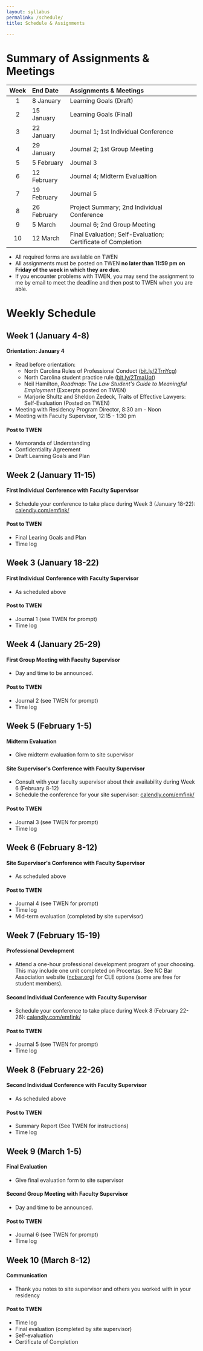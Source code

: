 ```yaml
---
layout: syllabus 
permalink: /schedule/
title: Schedule & Assignments
  
---
```


# Summary of Assignments & Meetings

 Week | End Date    | Assignments & Meetings 
:----:|:------------|:---------------------
 1    | 8 January   | Learning Goals (Draft)
 2    | 15 January  | Learning Goals (Final)
 3    | 22 January  | Journal 1; 1st Individual Conference 
 4    | 29 January  | Journal 2; 1st Group Meeting 
 5    | 5 February  | Journal 3 
 6    | 12 February | Journal 4; Midterm Evalualtion
 7    | 19 February | Journal 5 
 8    | 26 February | Project Summary; 2nd Individual Conference
 9    | 5 March     | Journal 6; 2nd Group Meeting 
 10   | 12 March    | Final Evaluation; Self-Evaluation; Certificate of Completion

- All required forms are available on TWEN
- All assignments must be posted on TWEN **no later than 11:59 pm on Friday of the week in which they are due**. 
- If you encounter problems with TWEN, you may send the assignment to me by email to meet the deadline and then post to TWEN when you are able.

# Weekly Schedule 

## Week 1 (January 4-8)

#### Orientation: January 4

- Read before orientation: 
	- North Carolina Rules of Professional Conduct ([bit.ly/2TrnYcg](http://bit.ly/2TrnYcg))
	- North Carolina student practice rule ([bit.ly/2TmaUot](http://bit.ly/2TmaUot))
	- Neil Hamilton, _Roadmap: The Law Student's Guide to Meaningful Employment_ (Excerpts posted on TWEN)
	- Marjorie Shultz and Sheldon Zedeck, Traits of Effective Lawyers: Self-Evaluation (Posted on TWEN)
- Meeting with Residency Program Director, 8:30 am - Noon
- Meeting with Faculty Supervisor, 12:15 - 1:30 pm 

#### Post to TWEN

- Memoranda of Understanding 
- Confidentiality Agreement 
- Draft Learning Goals and Plan

## Week 2 (January 11-15)

#### First Individual Conference with Faculty Supervisor

- Schedule your conference to take place during Week 3 (January 18-22): [calendly.com/emfink/](https://calendly.com/emfink/) 

#### Post to TWEN

- Final Learing Goals and Plan
- Time log 

## Week 3 (January 18-22)

#### First Individual Conference with Faculty Supervisor

- As scheduled above

#### Post to TWEN

- Journal 1 (see TWEN for prompt)
- Time log 

## Week 4 (January 25-29)

#### First Group Meeting with Faculty Supervisor

- Day and time to be announced. 

#### Post to TWEN

- Journal 2 (see TWEN for prompt)
- Time log 

## Week 5 (February 1-5)

#### Midterm Evaluation 

- Give midterm evaluation form to site supervisor

#### Site Supervisor's Conference with Faculty Supervisor 

- Consult with your faculty supervisor about their availability during Week 6 (February 8-12)
- Schedule the conference for your site supervisor: [calendly.com/emfink/](https://calendly.com/emfink/)

#### Post to TWEN

- Journal 3 (see TWEN for prompt)
- Time log 

## Week 6 (February 8-12)

#### Site Supervisor's Conference with Faculty Supervisor 

- As scheduled above 

#### Post to TWEN

- Journal 4 (see TWEN for prompt)
- Time log 
- Mid-term evaluation (completed by site supervisor)

## Week 7 (February 15-19)

#### Professional Development 

- Attend a one-hour professional development program of your choosing. This may include one unit completed on Procertas. See NC Bar Association website ([ncbar.org](https://ncbar.org)) for CLE options (some are free for student members). 

#### Second Individual Conference with Faculty Supervisor

- Schedule your conference to take place during Week 8 (February 22-26): [calendly.com/emfink/](https://calendly.com/emfink/) 

#### Post to TWEN

- Journal 5 (see TWEN for prompt)
- Time log 

## Week 8 (February 22-26)

#### Second Individual Conference with Faculty Supervisor

- As scheduled above

#### Post to TWEN

- Summary Report (See TWEN for instructions)
- Time log 

## Week 9 (March 1-5)

#### Final Evaluation 

- Give final evaluation form to site supervisor

#### Second Group Meeting with Faculty Supervisor

- Day and time to be announced. 

#### Post to TWEN

- Journal 6 (see TWEN for prompt)
- Time log 

## Week 10 (March 8-12)

#### Communication 

- Thank you notes to site supervisor and others you worked with in your residency

#### Post to TWEN

- Time log 
- Final evaluation (completed by site supervisor)
- Self-evaluation
- Certificate of Completion
